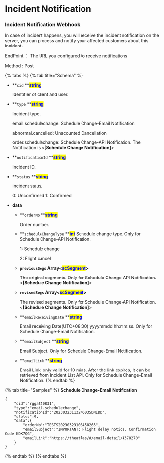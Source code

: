 # Incident Notification

### Incident Notification Webhook

In case of incident happens, you will receive the incident notification on the server, you can process and notify your affected customers about this incident.

EndPoint ： The URL you configured to receive notifications

Method : Post

{% tabs %}
{% tab title="Schema" %}
*   **`cid` **<mark style="color:blue;">**string**</mark>

    Identifier of client and user.
*   **`type` **<mark style="color:blue;">**string**</mark>

    Incident type.
    
    email.schedulechange: Schedule Change-Email Notification
    
    abnormal.cancelled: Unacounted Cancellation
    
    order.schedulechange: Schedule Change-API Notification. The Notification is <**[**Schedule Change Notification**]**>
      
*   **`notificationId` **<mark style="color:blue;">**string**</mark>

      Incident ID.
      
*   **`status` **<mark style="color:blue;">**string**</mark>

      Incident staus.
      
      0: Unconfirmed
      1: Confirmed
    
* **data**
  *   **`orderNo` **<mark style="color:blue;">**string**</mark>

      Order number.
      
  *   **`scheduleChangeType` **<mark style="color:blue;">**int**</mark>
      Schedule change type. Only for Schedule Change-API Notification.

      1: Schedule change

      2: Flight cancel
      
  *   **`previousSegs` Array<**<mark style="color:blue;">**scSegment**</mark>**>**

      The original segments. Only for Schedule Change-API Notification. <**[**Schedule Change Notification**]**>
  *   **`revisedSegs` Array<**<mark style="color:blue;">**scSegment**</mark>**>**

      The revised segments. Only for Schedule Change-API Notification. <**[**Schedule Change Notification**]**>
      
  *   **`emailReceivingDate` **<mark style="color:blue;">**string**</mark>

      Email receiving Date(UTC+08:00) yyyymmdd hh:mm:ss. Only for Schedule Change-Email Notification.
      
  *   **`emailSubject` **<mark style="color:blue;">**string**</mark>
  
      Email Subject. Only for Schedule Change-Email Notification.
      
  *   **`emailLink` **<mark style="color:blue;">**string**</mark>

      Email Link, only valid for 10 mins. After the link expires, it can be retrieved from Incident List API. Only for Schedule Change-Email Notification.
{% endtab %}
      
{% tab title="Samples" %}
**Schedule Change-Email Notification**

```
{
    "cid":"rggat40831",
    "type":"email.schedulechange",
    "notificationId":"20230323113246035DNIDD",
    "status":0,
    "data":{
        "orderNo":"TESTS20230323103458265",
        "emailSubject":"IMPORTANT: Flight delay notice. Confirmation Code KDK7QG",
        "emailLink":"https://theatlas/#/email-detail/4378270"
    }
}
```
{% endtab %}
{% endtabs %}
